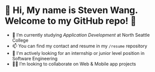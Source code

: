 # 👋 Hi, My name is Steven Wang. Welcome to my GitHub repo! 🎉
- 🌱 I’m currently studying *Application Development* at North Seattle College 
- 📫 You can find my contact and resume in my `/resume` repository
- 🐣 I'm actively looking for an internship or junior level position in Software Engineering
- 👨‍💻 I’m looking to collaborate on Web & Mobile app projects
<!---
shipitsteven/shipitsteven is a ✨ special ✨ repository because its `README.md` (this file) appears on your GitHub profile.
You can click the Preview link to take a look at your changes.
--->
